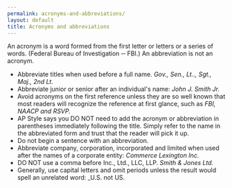 ```yaml
---
permalink: acronyms-and-abbreviations/
layout: default
title: Acronyms and abbreviations
---
```


An acronym is a word formed from the first letter or letters or a series of words. (Federal Bureau of Investigation ─ FBI.) An abbreviation is not an acronym.

* Abbreviate titles when used before a full name.  _Gov., Sen., Lt.., Sgt., Maj., 2nd Lt._
* Abbreviate junior or senior after an individual's name:  _John J. Smith Jr._
* Avoid acronyms on the first reference unless they are so well known that most readers will recognize the reference at first glance, such as _FBI, NAACP and RSVP._
* AP Style says you DO NOT need to add the acronym or abbreviation in parentheses immediately following the title. Simply refer to the name in the abbreviated form and trust that the reader will pick it up.
* Do not begin a sentence with an abbreviation.
* Abbreviate company, corporation, incorporated and limited when used after the names of a corporate entity:  _Commerce Lexington Inc._
* DO NOT use a comma before Inc., Ltd., LLC, LLP.  _Smith & Jones Ltd._
* Generally, use capital letters and omit periods unless the result would spell an unrelated word:  _U.S. not US.


